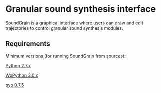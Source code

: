 Granular sound synthesis interface
==================================

SoundGrain is a graphical interface where users can draw 
and edit trajectories to control granular sound synthesis 
modules. 

Requirements
------------

Minimum versions (for running SoundGrain from sources):

[Python 2.7.x](https://www.python.org/downloads/release/python-278/)

[WxPython 3.0.x](http://wxpython.org/download.php)

[pyo 0.7.5](http://ajaxsoundstudio.com/software/pyo/)

